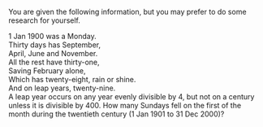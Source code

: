 You are given the following information, but you may prefer to do some research for yourself.

1 Jan 1900 was a Monday.  
Thirty days has September,  
April, June and November.  
All the rest have thirty-one,  
Saving February alone,  
Which has twenty-eight, rain or shine.  
And on leap years, twenty-nine.  
A leap year occurs on any year evenly divisible by 4, but not on a century unless it is divisible by 400.
How many Sundays fell on the first of the month during the twentieth century (1 Jan 1901 to 31 Dec 2000)?